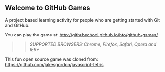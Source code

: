 ## Welcome to GitHub Games

A project based learning activity for people who are getting started with Git and GitHub.

You can play the game at: http://githubschool.github.io/hto/github-games/

>> _*SUPPORTED BROWSERS*: Chrome, Firefox, Safari, Opera and IE9+_

This fun open source game was cloned from: https://github.com/jakesgordon/javascript-tetris
